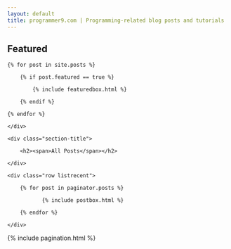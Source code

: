 ```yaml
---
layout: default
title: programmer9.com | Programming-related blog posts and tutorials
---
```




<!-- Featured
================================================== -->
<section class="featured-posts">
    <div class="section-title">
        <h2><span>Featured</span></h2>
    </div>
    <div class="row">

    {% for post in site.posts %}

        {% if post.featured == true %}

            {% include featuredbox.html %}

        {% endif %}

    {% endfor %}

    </div>
</section>



<!-- Posts Index
================================================== -->
<section class="recent-posts">

    <div class="section-title">

        <h2><span>All Posts</span></h2>

    </div>

    <div class="row listrecent">

        {% for post in paginator.posts %}

               {% include postbox.html %}

        {% endfor %}

    </div>

</section>

<!-- Pagination
================================================== -->
<div class="bottompagination">
<div class="pointerup"><i class="fa fa-caret-up"></i></div>
<span class="navigation" role="navigation">
    {% include pagination.html %}
</span>
</div>

